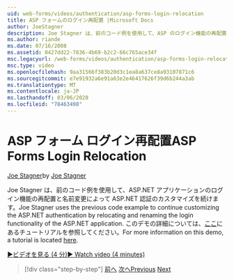 ```yaml
---
uid: web-forms/videos/authentication/asp-forms-login-relocation
title: ASP フォームのログイン再配置 |Microsoft Docs
author: JoeStagner
description: Joe Stagner は、前のコード例を使用して、ASP のログイン機能の再配置と名前変更によって ASP.NET 認証のカスタマイズを続けます。N...
ms.author: riande
ms.date: 07/16/2008
ms.assetid: 0427dd22-7836-4b69-b2c2-66c765ace34f
msc.legacyurl: /web-forms/videos/authentication/asp-forms-login-relocation
msc.type: video
ms.openlocfilehash: 9aa31566f383b20d3c1ea8a637ce8a93107871c6
ms.sourcegitcommit: e7e91932a6e91a63e2e46417626f39d6b244a3ab
ms.translationtype: MT
ms.contentlocale: ja-JP
ms.lasthandoff: 03/06/2020
ms.locfileid: "78463498"
---
```

# <a name="asp-forms-login-relocation"></a><span data-ttu-id="2b712-103">ASP フォーム ログイン再配置</span><span class="sxs-lookup"><span data-stu-id="2b712-103">ASP Forms Login Relocation</span></span>

<span data-ttu-id="2b712-104">[Joe Stagner](https://github.com/JoeStagner)</span><span class="sxs-lookup"><span data-stu-id="2b712-104">by [Joe Stagner](https://github.com/JoeStagner)</span></span>

<span data-ttu-id="2b712-105">Joe Stagner は、前のコード例を使用して、ASP.NET アプリケーションのログイン機能の再配置と名前変更によって ASP.NET 認証のカスタマイズを続けます。</span><span class="sxs-lookup"><span data-stu-id="2b712-105">Joe Stagner uses the previous code example to continue customizing the ASP.NET authentication by relocating and renaming the login functionality of the ASP.NET application.</span></span> <span data-ttu-id="2b712-106">このデモの詳細については、[ここ](../../overview/older-versions-security/introduction/forms-authentication-configuration-and-advanced-topics-vb.md)にあるチュートリアルを参照してください。</span><span class="sxs-lookup"><span data-stu-id="2b712-106">For more information on this demo, a tutorial is located [here](../../overview/older-versions-security/introduction/forms-authentication-configuration-and-advanced-topics-vb.md).</span></span>

[<span data-ttu-id="2b712-107">&#9654;ビデオを見る (4 分)</span><span class="sxs-lookup"><span data-stu-id="2b712-107">&#9654; Watch video (4 minutes)</span></span>](https://channel9.msdn.com/Blogs/ASP-NET-Site-Videos/asp-forms-login-relocation)

> [!div class="step-by-step"]
> <span data-ttu-id="2b712-108">[前へ](how-to-setup-and-use-cookie-less-authentication-in-an-aspnet-application.md)
> [次へ](forms-login-custom-key-configuration.md)</span><span class="sxs-lookup"><span data-stu-id="2b712-108">[Previous](how-to-setup-and-use-cookie-less-authentication-in-an-aspnet-application.md)
[Next](forms-login-custom-key-configuration.md)</span></span>
